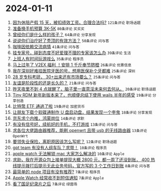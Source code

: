 # 2024-01-11

1. [因为休陪产假 15 天，被扣绩效工资。合理合法吗?](https://www.v2ex.com/t/1007682) `121条评论` `职场话题`
1. [准备换手机预算 3K-5K](https://www.v2ex.com/t/1007704) `80条评论` `买买买`
1. [曾经你们是什么样的孩子？](https://www.v2ex.com/t/1007701) `64条评论` `分享发现`
1. [说说你们治疗好了秃顶的有效方法？](https://www.v2ex.com/t/1007681) `50条评论` `问与答`
1. [咖啡因依赖交流病情](https://www.v2ex.com/t/1007726) `41条评论` `问与答`
1. [挂专家号，碰到态度不好爱理不理的专家该怎么办](https://www.v2ex.com/t/1007712) `39条评论` `生活`
1. [上班人有时间玩游戏么](https://www.v2ex.com/t/1007711) `35条评论` `程序员`
1. [马上过年了 V2EX 福利 ！安排 1 千斤奉节脐橙](https://www.v2ex.com/t/1007677) `26条评论` `优惠信息`
1. [我在深圳好难挂医院牙医的号，想用医保补个牙都难](https://www.v2ex.com/t/1007727) `25条评论` `深圳`
1. [28 岁专科考研， 30+出来还有市场要么？](https://www.v2ex.com/t/1007723) `25条评论` `问与答`
1. [友谊是阶段性的还是长久的？](https://www.v2ex.com/t/1007733) `21条评论` `问与答`
1. [昨天夜里不到 4 点就醒了，脑子里一直意淫未来何去何从。](https://www.v2ex.com/t/1007679) `20条评论` `职场话题`
1. [Tiny RDM 新年新版本来了，也顺便总结下使用 wails 半年的感受](https://www.v2ex.com/t/1007715) `19条评论` `分享创造`
1. [比特幣 ETF 通過了啦](https://www.v2ex.com/t/1007678) `19条评论` `加密货币`
1. [让朋友下载个软碟通制作 U 盘启动盘，结果发现一个李鬼](https://www.v2ex.com/t/1007741) `18条评论` `分享发现`
1. [京东求个内推，鸿蒙岗位](https://www.v2ex.com/t/1007689) `14条评论` `求职`
1. [有没有信号好，续航好的手机，不打游戏](https://www.v2ex.com/t/1007760) `13条评论` `问与答`
1. [求各位大佬路由器推荐，能刷 openwrt 且带 usb 的无线路由器](https://www.v2ex.com/t/1007687) `13条评论` `OpenWrt`
1. [要领失业保险，离职原因该怎么写呢？](https://www.v2ex.com/t/1007709) `12条评论` `职场话题`
1. [gpt team 有没有人组车队？求带！](https://www.v2ex.com/t/1007769) `10条评论` `程序员`
1. [apple watch 无法解锁 mac 大家怎么解决的](https://www.v2ex.com/t/1007698) `10条评论` `Apple`
1. [求助，我在开源众包上接单提现大概 2800 元，都一周了还没到账， 400 热线提示拨打后提示无此业务号码，官方写的 3 个工作日到账](https://www.v2ex.com/t/1007710) `8条评论` `问与答`
1. [最简单的 node 项目有没有推荐?](https://www.v2ex.com/t/1007767) `7条评论` `程序员`
1. [Apple Watch 经常收不到短信通知](https://www.v2ex.com/t/1007747) `7条评论` `Apple`
1. [看了国足纪录片之后](https://www.v2ex.com/t/1007740) `7条评论` `绿茵场`
